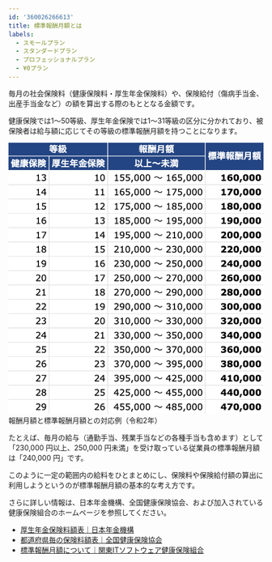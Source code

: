 ```yaml
---
id: '360026266613'
title: 標準報酬月額とは
labels:
  - スモールプラン
  - スタンダードプラン
  - プロフェッショナルプラン
  - ¥0プラン
---
```

毎月の社会保険料（健康保険料・厚生年金保険料）や、保険給付（傷病手当金、出産手当金など）の額を算出する際のもととなる金額です。

健康保険では1～50等級、厚生年金保険では1～31等級の区分に分かれており、被保険者は給与額に応じてその等級の標準報酬月額を持つことになります。

![mceclip0.png](./mceclip0.png)
報酬月額と標準報酬月額との対応例（令和2年）

たとえば、毎月の給与（通勤手当、残業手当などの各種手当も含めます）として「230,000 円以上、250,000 円未満」を受け取っている従業員の標準報酬月額は「240,000 円」です。

このように一定の範囲内の給料をひとまとめにし、保険料や保険給付額の算出に利用しようというのが標準報酬月額の基本的な考え方です。

さらに詳しい情報は、日本年金機構、全国健康保険協会、および加入されている健康保険組合のホームページを参照してください。

- [厚生年金保険料額表｜日本年金機構](https://www.nenkin.go.jp/service/kounen/hokenryo-gaku/gakuhyo/index.html)
- [都道府県毎の保険料額表｜全国健康保険協会](http://www.kyoukaikenpo.or.jp/g3/cat330/sb3150)
- [標準報酬月額について｜関東ITソフトウェア健康保険組合](https://www.its-kenpo.or.jp/hoken/jimu/hokenryou/houshuu.html)

